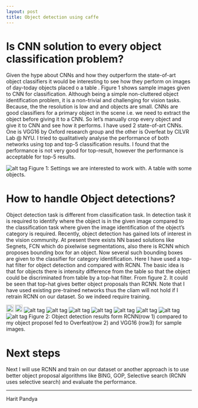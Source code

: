 ```yaml
---
layout: post
title: Object detection using caffe
---
```


Is CNN solution to every object classification problem?
============
Given the hype about CNNs and how they outperform the state-of-art object classifiers it would be interesting to see how they perform on images of day-today objects placed o a table . Figure 1 shows sample images given to CNN for classification. Although being a simple non-cluttered object identification problem, it is a non-trivial and challenging for vision tasks. Because, the the resolution is low and and objects are small. CNNs are good classifiers for a primary object in the scene i.e. we need to extract the object before giving it to a CNN. So let’s manually crop every object and give it to CNN and see how it performs. I have used 2 state-of-art CNNs. One is VGG16 by Oxford research group and the other is Overfeat by CILVR Lab @ NYU. I tried to qualitatively analyse the performance of both networks using top and top-5 classification results. I found that the performance is not very good for top-result, however the performance is acceptable for top-5 results.

![alt tag](images/week1/week1_dataset.png)
Figure 1: Settings we are interested to work with. A table with some objects. 

How to handle Object detections?
============
Object detection task is different from classification task. In detection task it is required to identify where the object is in the given image compared to the classification task where given the image identification of the object’s category is required. Recently, object detection has gained lots of interest in the vision community. At present there exists NN based solutions like Segnets, FCN which do pixelwise segmentations, also there is RCNN which proposes bounding box for an object. Now several such bounding boxes are given to the classifier for category identification. Here I have used a top-hat filter for object detection and compared with RCNN. The basic idea is that for objects there is intensity difference from the table so that the object could be discriminated from table by a top-hat filter. From figure 2. It could be seen that top-hat gives better object proposals than RCNN. Note that I have used existing pre-trained networks thus the cliam will not hold if I retrain RCNN on our dataset.
So we indeed require training. 


<img src="images/week1/week1_rcnn_71.jpg" alt="" width="20"/> <img src="images/week1/week1_rcnn_192.jpg" alt="" width="20"/>
![alt tag](images/week1/week1_overfeat_71.jpg) ![alt tag](images/week1/week1_overfeat_192.jpg) ![alt tag](images/week1/week1_overfeat_445.jpg) ![alt tag](images/week1/week1_overfeat_706.jpg) 
![alt tag](images/week1/week1_VGG16_71.jpg) ![alt tag](images/week1/week1_VGG16_192.jpg) ![alt tag](images/week1/week1_VGG16_445.jpg) ![alt tag](images/week1/week1_VGG16_706.jpg) 
Figure 2: Object detection results form RCNN(row 1) compared to my object proposel fed to Overfeat(row 2) and VGG16 (row3) for sample images.

Next steps
============
Next I will use RCNN and train on our dataset or another approach is to use better object proposal algorithms like BING, GOP, Selective search (RCNN uses selective search) and evaluate the performance.

----------------
Harit Pandya
